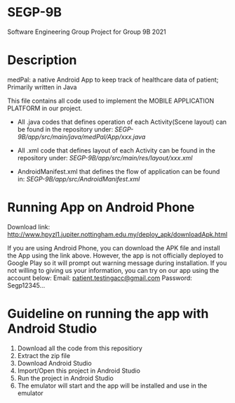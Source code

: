 # SEGP-9B
Software Engineering Group Project for Group 9B 2021

# Description
medPal: a native Android App to keep track of healthcare data of patient;
Primarily written in Java

This file contains all code used to implement the MOBILE APPLICATION PLATFORM in our project. 

- All .java codes that defines operation of each Activity(Scene layout) can be found in the repository under: 
  *SEGP-9B/app/src/main/java/medPal/App/xxx.java*

- All .xml code that defines layout of each Activity can be found in the repository under:
  *SEGP-9B/app/src/main/res/layout/xxx.xml*

- AndroidManifest.xml that defines the flow of application can be found in:
  *SEGP-9B/app/src/AndroidManifest.xml*

# Running App on Android Phone
Download link: http://www.hpyzl1.jupiter.nottingham.edu.my/deploy_apk/downloadApk.html 

If you are using Android Phone, you can download the APK file and install the App using the link above. However, the app is not officially deployed to Google Play so it will prompt out warning message during installation. If you not willing to giving us your information, you can try on our app using the account below:
Email: patient.testingacc@gmail.com
Password: Segp12345…

# Guideline on running the app with Android Studio
1. Download all the code from this repositiory
2. Extract the zip file
3. Download Android Studio
4. Import/Open this project in Android Studio
5. Run the project in Android Studio
6. The emulator will start and the app will be installed and use in the emulator

